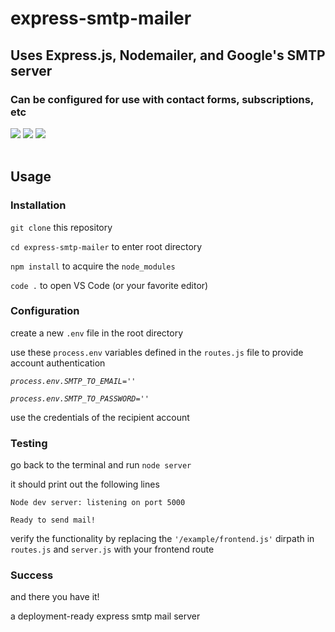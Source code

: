 # express-smtp-mailer

## Uses Express.js, Nodemailer, and Google's SMTP server

### Can be configured for use with contact forms, subscriptions, etc
![](https://travis-ci.com/killshot13/express-smtp-mailer.svg?branch=main&status=passed) ![](https://img.shields.io/github/issues/killshot13/express-smtp-mailer) ![](https://img.shields.io/twitter/url?url=https%3A%2F%2Fgithub.com%2Fkillshot13%2Fexpress-smtp-mailer)<br></br>

## Usage

### Installation

`git clone` this repository

`cd express-smtp-mailer` to enter root directory

`npm install` to acquire the `node_modules`

`code .` to open VS Code (or your favorite editor)

### Configuration

create a new `.env` file in the root directory

use these `process.env` variables defined in the `routes.js` file to provide account authentication

_`process.env.SMTP_TO_EMAIL=''`_

_`process.env.SMTP_TO_PASSWORD=''`_

use the credentials of the recipient account

### Testing

go back to the terminal and run `node server`

it should print out the following lines

`Node dev server: listening on port 5000`

`Ready to send mail!`

verify the functionality by replacing the `'/example/frontend.js'` dirpath in `routes.js` and `server.js` with your frontend route

### Success

and there you have it!

a deployment-ready express smtp mail server
